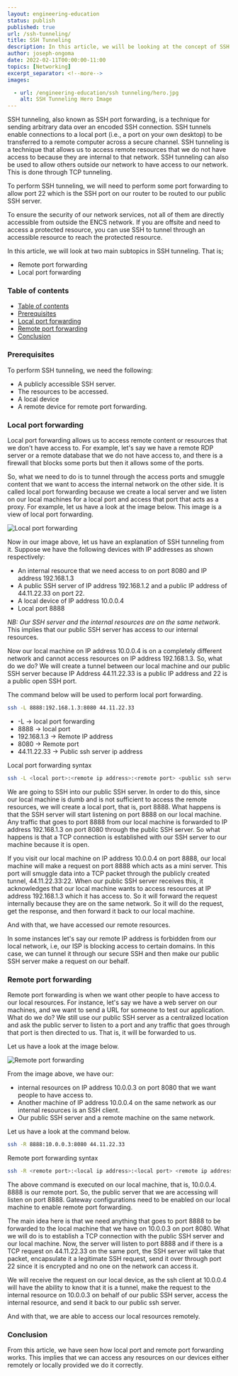 ```yaml
---
layout: engineering-education
status: publish
published: true
url: /ssh-tunneling/
title: SSH Tunneling
description: In this article, we will be looking at the concept of SSH tunneling.
author: joseph-ongoma
date: 2022-02-11T00:00:00-11:00
topics: [Networking]
excerpt_separator: <!--more-->
images:

  - url: /engineering-education/ssh tunneling/hero.jpg
    alt: SSH Tunneling Hero Image
---
```


SSH tunneling, also known as SSH port forwarding, is a technique for sending arbitrary data over an encoded SSH connection. SSH tunnels enable connections to a local port (i.e., a port on your own desktop) to be transferred to a remote computer across a secure channel. SSH tunneling is a technique that allows us to access remote resources that we do not have access to because they are internal to that network. SSH tunneling can also be used to allow others outside our network to have access to our network. This is done through TCP tunneling.
<!--more-->
To perform SSH tunneling, we will need to perform some port forwarding to allow port 22 which is the SSH port on our router to be routed to our public SSH server.

To ensure the security of our network services, not all of them are directly accessible from outside the ENCS network. If you are offsite and need to access a protected resource, you can use SSH to tunnel through an accessible resource to reach the protected resource.

In this article, we will look at two main subtopics in SSH tunneling. That is;
- Remote port forwarding
- Local port forwarding

### Table of contents
- [Table of contents](#table-of-contents)
- [Prerequisites](#prerequisites)
- [Local port forwarding](#local-port-forwarding)
- [Remote port forwarding](#remote-port-forwarding)
- [Conclusion](#conclusion)

### Prerequisites
To perform SSH tunneling, we need the following:
- A publicly accessible SSH server.
- The resources to be accessed.
- A local device
- A remote device for remote port forwarding.

### Local port forwarding
Local port forwarding allows us to access remote content or resources that we don't have access to. For example, let's say we have a remote RDP server or a remote database that we do not have access to, and there is a firewall that blocks some ports but then it allows some of the ports.

So, what we need to do is to tunnel through the access ports and smuggle content that we want to access the internal network on the other side. It is called local port forwarding because we create a local server and we listen on our local machines for a local port and access that port that acts as a proxy. For example, let us have a look at the image below. This image is a view of local port forwarding.

![Local port forwarding](/engineering-education/ssh-tunneling/local.jpg)

Now in our image above, let us have an explanation of SSH tunneling from it.
Suppose we have the following devices with IP addresses as shown respectively:
- An internal resource that we need access to on port 8080 and IP address 192.168.1.3
- A public SSH server of IP address 192.168.1.2 and a public IP address of 44.11.22.33 on port 22.
- A local device of IP address 10.0.0.4
- Local port 8888

*NB:* *Our SSH server and the internal resources are on the same network.* This implies that our public SSH server has access to our internal resources.

Now our local machine on IP address 10.0.0.4 is on a completely different network and cannot access resources on IP address 192.168.1.3. So, what do we do? We will create a tunnel between our local machine and our public SSH server because IP Address 44.11.22.33 is a public IP address and 22 is a public open SSH port.

The command below will be used to perform local port forwarding.

```bash
ssh -L 8888:192.168.1.3:8080 44.11.22.33
```

- -L &rarr; local port forwarding
- 8888 &rarr; local port
- 192.168.1.3 &rarr; Remote IP address
- 8080 &rarr; Remote port
- 44.11.22.33 &rarr; Public ssh server ip address

Local port forwarding syntax

```bash
ssh -L <local port>:<remote ip address>:<remote port> <public ssh server ip address>
```

We are going to SSH into our public SSH server. In order to do this, since our local machine is dumb and is not sufficient to access the remote resources, we will create a local port, that is, port 8888. What happens is that the SSH server will start listening on port 8888 on our local machine. Any traffic that goes to port 8888 from our local machine is forwarded to IP address 192.168.1.3 on port 8080 through the public SSH server. So what happens is that a TCP connection is established with our SSH server to our machine because it is open.

If you visit our local machine on IP address 10.0.0.4 on port 8888, our local machine will make a request on port 8888 which acts as a mini server. This port will smuggle data into a TCP packet through the publicly created tunnel, 44.11.22.33:22. When our public SSH server receives this, it acknowledges that our local machine wants to access resources at IP address 192.168.1.3 which it has access to. So it will forward the request internally because they are on the same network. So it will do the request, get the response, and then forward it back to our local machine.

And with that, we have accessed our remote resources.

In some instances let's say our remote IP address is forbidden from our local network, i.e, our ISP is blocking access to certain domains. In this case, we can tunnel it through our secure SSH and then make our public SSH server make a request on our behalf.

### Remote port forwarding
Remote port forwarding is when we want other people to have access to our local resources. For instance, let's say we have a web server on our machines, and we want to send a URL for someone to test our application. What do we do? We still use our public SSH server as a centralized location and ask the public server to listen to a port and any traffic that goes through that port is then directed to us. That is, it will be forwarded to us.

Let us have a look at the image below.

![Remote port forwarding](/engineering-education/ssh-tunneling/remote.jpg)

From the image above, we have our:
- internal resources on IP address 10.0.0.3 on port 8080 that we want people to have access to.
- Another machine of IP address 10.0.0.4 on the same network as our internal resources is an SSH client.
- Our public SSH server and a remote machine on the same network.

Let us have a look at the command below.

```bash
ssh -R 8888:10.0.0.3:8080 44.11.22.33
```

Remote port forwarding syntax

```bash
ssh -R <remote port>:<local ip address>:<local port> <remote ip address>
```

The above command is executed on our local machine, that is, 10.0.0.4. 8888 is our remote port. So, the public server that we are accessing will listen on port 8888. Gateway configurations need to be enabled on our local machine to enable remote port forwarding.

The main idea here is that we need anything that goes to port 8888 to be forwarded to the local machine that we have on 10.0.0.3 on port 8080. What we will do is to establish a TCP connection with the public SSH server and our local machine. Now, the server will listen to port 8888 and if there is a TCP request on  44.11.22.33 on the same port, the SSH server will take that packet, encapsulate it a legitimate SSH request, send it over through port 22 since it is encrypted and no one on the network can access it. 

We will receive the request on our local device, as the ssh client at 10.0.0.4 will have the ability to know that it is a tunnel, make the request to the internal resource on 10.0.0.3 on behalf of our public SSH server, access the internal resource, and send it back to our public ssh server.

And with that, we are able to access our local resources remotely.

### Conclusion
From this article, we have seen how local port and remote port forwarding works. This implies that we can access any resources on our devices either remotely or locally provided we do it correctly.
